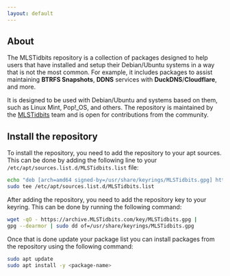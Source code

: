 ```yaml
---
layout: default
---
```


## About

The MLSTidbits repository is a collection of packages designed to help users that have installed and setup their Debian/Ubuntu systems in a way that is not the most common. For example, it includes packages to assist maintaining **BTRFS Snapshots**, **DDNS** services with **DuckDNS**/**Cloudflare**, and more.

It is designed to be used with Debian/Ubuntu and systems based on them, such as Linux Mint, Pop!_OS, and others. The repository is maintained by the [MLSTidbits](https://MLSTidbits.com) team and is open for contributions from the community.

## Install the repository

To install the repository, you need to add the repository to your apt sources. This can be done by adding the following line to your `/etc/apt/sources.list.d/MLSTidbits.list` file:

```bash
echo "deb [arch=amd64 signed-by=/usr/share/keyrings/MLSTidbits.gpg] https://archive.mlstidbits.com/ stable main" |
sudo tee /etc/apt/sources.list.d/MLSTidbits.list
```

After adding the repository, you need to add the repository key to your keyring. This can be done by running the following command:

```bash
wget -qO - https://archive.MLSTidbits.com/key/MLSTidbits.gpg |
gpg --dearmor | sudo dd of=/usr/share/keyrings/MLSTidbits.gpg
```

Once that is done update your package list you can install packages from the repository using the following command:

```bash
sudo apt update
sudo apt install -y <package-name>
```
